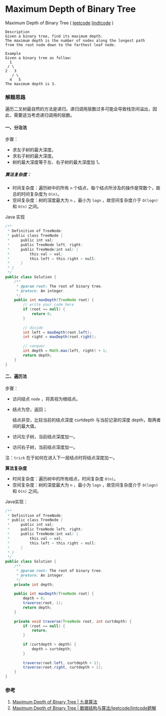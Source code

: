 # Maximum Depth of Binary Tree

 Maximum Depth of Binary Tree ( [leetcode]() [lindtcode](http://www.lintcode.com/en/problem/maximum-depth-of-binary-tree/) )

```
Description
Given a binary tree, find its maximum depth.
The maximum depth is the number of nodes along the longest path 
from the root node down to the farthest leaf node.

Example
Given a binary tree as follow:
  1
 / \ 
2   3
   / \
  4   5
The maximum depth is 3.
```



### 解题思路

遍历二叉树最自然的方法是递归，递归调用层数过多可能会导致栈空间溢出，因此，需要适当考虑递归调用的层数。

#### 一、分治法

步骤：

- 求左子树的最大深度。
- 求右子树的最大深度。
- 树的最大深度等于左、右子树的最大深度加 1。

##### 算法复杂度：

- 时间复杂度：遍历树中的所有 `n` 个结点，每个结点所涉及的操作是常数个，故总的时间复杂度为 `O(n)`。
- 空间复杂度：树的深度最大为 `n` ，最小为 `logn` ，故空间复杂度介于 `O(logn)` 和 `O(n)` 之间。

Java 实现

```java
/**
 * Definition of TreeNode:
 * public class TreeNode {
 *     public int val;
 *     public TreeNode left, right;
 *     public TreeNode(int val) {
 *         this.val = val;
 *         this.left = this.right = null;
 *     }
 * }
 */
public class Solution {
    /**
     * @param root: The root of binary tree.
     * @return: An integer.
     */
    public int maxDepth(TreeNode root) {
        // write your code here
        if (root == null) {
            return 0;
        }
        
        // divide
        int left = maxDepth(root.left);
        int right = maxDepth(root.right);
        
        // conquer
        int depth = Math.max(left, right) + 1;
        return depth;
    }
}
```

#### 二、遍历法

步骤：

- 访问结点 `node` ，将其视为根结点。

- 结点为空，返回；

  结点非空，比较当前的结点深度 curtdepth 与当前记录的深度 depth，取两者间的最大值。

- 访问左子树，当前结点深度加一。

- 访问右子树，当前结点深度加一。

注：`trick` 在于如何在进入下一层结点时将结点深度加一。

**算法复杂度**

- 时间复杂度：遍历树中的所有结点，时间复杂度 `O(n)`。
- 空间复杂度：树的深度最大为 `n` ，最小为 `logn` ，故空间复杂度介于 `O(logn)` 和 `O(n)` 之间。

Java实现：

```java
/**
 * Definition of TreeNode:
 * public class TreeNode {
 *     public int val;
 *     public TreeNode left, right;
 *     public TreeNode(int val) {
 *         this.val = val;
 *         this.left = this.right = null;
 *     }
 * }
 */
public class Solution {
    /**
     * @param root: The root of binary tree.
     * @return: An integer.
     */
    private int depth;
    
    public int maxDepth(TreeNode root) {
        depth = 0;
        traverse(root, 1);
        return depth;
    }
    
    private void traverse(TreeNode root, int curtdepth) {
        if (root == null) {
            return;
        }
        
        if (curtdepth > depth) {
            depth = curtdepth;
        }
        
        traverse(root.left, curtdepth + 1);
        traverse(root.right, curtdepth + 1);
    }
}
```



### 参考

1. [Maximum Depth of Binary Tree | 九章算法](http://www.jiuzhang.com/solutions/maximum-depth-of-binary-tree/)
2. [Maximum Depth of Binary Tree | 数据结构与算法/leetcode/lintcode题解](http://algorithm.yuanbin.me/zh-hans/binary_tree/maximum_depth_of_binary_tree.html)